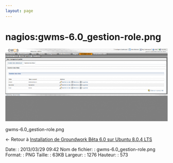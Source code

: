 ```yaml
---
layout: page
---
```


nagios:gwms-6.0\_gestion-role.png
=================================

[![gwms-6.0\_gestion-role.png](../../assets/media/nagios/gwms-6.0_gestion-role.png@cache=&w=900&h=404 "gwms-6.0_gestion-role.png")](../../assets/media/nagios/gwms-6.0_gestion-role.png@cache= "Afficher le fichier original")

gwms-6.0\_gestion-role.png

← Retour à [Installation de Groundwork Bêta 6.0 sur Ubuntu 8.0.4
LTS](../../groundwork/groundwork6.0-install-ubuntu.html "groundwork:groundwork6.0-install-ubuntu")

Date:
:   2013/03/29 09:42
Nom de fichier:
:   gwms-6.0\_gestion-role.png
Format:
:   PNG
Taille:
:   63KB
Largeur:
:   1276
Hauteur:
:   573

